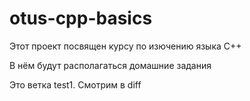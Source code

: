# otus-cpp-basics

Этот проект посвящен курсу по изючению языка C++

В нём будут располагаться домашние задания

Это ветка test1. Смотрим в diff
